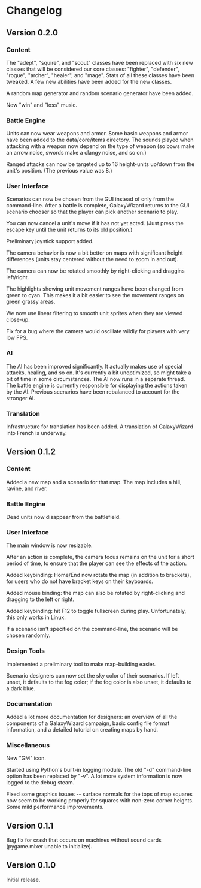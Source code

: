 # Changelog

## Version 0.2.0

### Content

The "adept", "squire", and "scout" classes have been replaced with six new classes that will be considered our core classes: "fighter", "defender", "rogue", "archer", "healer", and "mage". Stats of all these classes have been tweaked. A few new abilities have been added for the new classes.

A random map generator and random scenario generator have been added.

New "win" and "loss" music.

### Battle Engine

Units can now wear weapons and armor. Some basic weapons and armor have been added to the data/core/items directory. The sounds played when attacking with a weapon now depend on the type of weapon (so bows make an arrow noise, swords make a clangy noise, and so on.)

Ranged attacks can now be targeted up to 16 height-units up/down from the unit's position. (The previous value was 8.)

### User Interface

Scenarios can now be chosen from the GUI instead of only from the command-line. After a battle is complete, GalaxyWizard returns to the GUI scenario chooser so that the player can pick another scenario to play.

You can now cancel a unit's move if it has not yet acted. (Just press the escape key until the unit returns to its old position.)

Preliminary joystick support added.

The camera behavior is now a bit better on maps with significant height differences (units stay centered without the need to zoom in and out).

The camera can now be rotated smoothly by right-clicking and draggins left/right.

The highlights showing unit movement ranges have been changed from green to cyan. This makes it a bit easier to see the movement ranges on green grassy areas.

We now use linear filtering to smooth unit sprites when they are viewed close-up.

Fix for a bug where the camera would oscillate wildly for players with very low FPS.

### AI

The AI has been improved significantly. It actually makes use of special attacks, healing, and so on. It's currently a bit unoptimized, so might take a bit of time in some circumstances. The AI now runs in a separate thread. The battle engine is currently responsible for displaying the actions taken by the AI. Previous scenarios have been rebalanced to account for the stronger AI.

### Translation

Infrastructure for translation has been added. A translation of GalaxyWizard into French is underway.

## Version 0.1.2

### Content

Added a new map and a scenario for that map. The map includes a hill, ravine, and river.

### Battle Engine

Dead units now disappear from the battlefield.

### User Interface

The main window is now resizable.

After an action is complete, the camera focus remains on the unit for a short period of time, to ensure that the player can see the effects of the action.

Added keybinding: Home/End now rotate the map (in addition to brackets), for users who do not have bracket keys on their keyboards.

Added mouse binding: the map can also be rotated by right-clicking and dragging to the left or right.

Added keybinding: hit F12 to toggle fullscreen during play. Unfortunately, this only works in Linux.

If a scenario isn't specified on the command-line, the scenario will be chosen randomly.

### Design Tools

Implemented a preliminary tool to make map-building easier.

Scenario designers can now set the sky color of their scenarios. If left unset, it defaults to the fog color; if the fog color is also unset, it defaults to a dark blue.

### Documentation

Added a lot more documentation for designers: an overview of all the components of a GalaxyWizard campaign, basic config file format information, and a detailed tutorial on creating maps by hand.

### Miscellaneous

New "GM" icon.

Started using Python's built-in logging module. The old "-d" command-line option has been replaced by "-v". A lot more system information is now logged to the debug steam.

Fixed some graphics issues -- surface normals for the tops of map squares now seem to be working properly for squares with non-zero corner heights. Some mild performance improvements.

## Version 0.1.1

Bug fix for crash that occurs on machines without sound cards (pygame.mixer unable to initialize).

## Version 0.1.0

Initial release.
